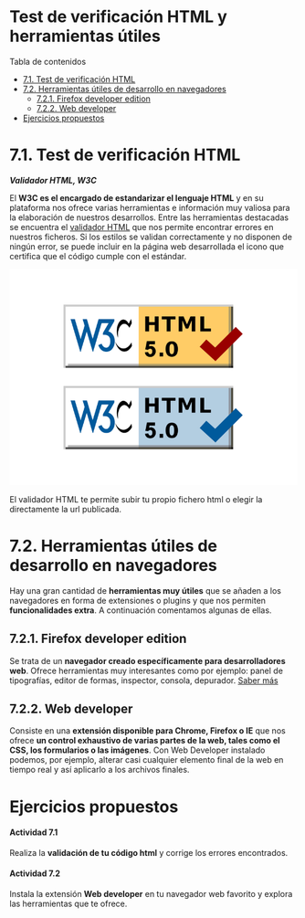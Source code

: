 # Test de verificación HTML y herramientas útiles

Tabla de contenidos

-   [7.1. Test de verificación HTML](#71-Test-de-verificacion-HTML)
-   [7.2. Herramientas útiles de desarrollo en navegadores](#72-Herramientas-utiles-de-desarrollo-en-navegadores)
    -   [7.2.1. Firefox developer edition](#721-Firefox-developer-edition)
    -   [7.2.2. Web developer](#722-Web-developer)
-   [Ejercicios propuestos](#Ejercicios-propuestos)

# 7.1. Test de verificación HTML

***Validador HTML, W3C***

El **W3C es el encargado de estandarizar el lenguaje HTML** y en su plataforma nos ofrece varias herramientas e información muy valiosa para la elaboración de nuestros desarrollos. Entre las herramientas destacadas se encuentra el [validador HTML](https://validator.w3.org/#validate_by_upload+with_options) que nos permite encontrar errores en nuestros ficheros. Si los estilos se validan correctamente y no disponen de ningún error, se puede incluir en la página web desarrollada el icono que certifica que el código cumple con el estándar.

![validador html](img/html5_validator.png)

El validador HTML te permite subir tu propio fichero html o elegir la directamente la url publicada.

# 7.2. Herramientas útiles de desarrollo en navegadores

Hay una gran cantidad de **herramientas muy útiles** que se añaden a los navegadores en forma de extensiones o plugins y que nos permiten **funcionalidades extra**. A continuación comentamos algunas de ellas.

## 7.2.1. Firefox developer edition

Se trata de un **navegador creado específicamente para desarrolladores web**. Ofrece herramientas muy interesantes como por ejemplo: panel de tipografías, editor de formas, inspector, consola, depurador. [Saber más](https://www.mozilla.org/es-ES/firefox/developer/)

## 7.2.2. Web developer

Consiste en una **extensión disponible para Chrome, Firefox o IE** que nos ofrece **un control exhaustivo de varias partes de la web, tales como el CSS, los formularios o las imágenes**. Con Web Developer instalado podemos, por ejemplo, alterar casi cualquier elemento final de la web en tiempo real y así aplicarlo a los archivos finales.

# Ejercicios propuestos

#### Actividad 7.1

Realiza la **validación de tu código html** y corrige los errores encontrados.

#### Actividad 7.2

Instala la extensión **Web developer** en tu navegador web favorito y explora las herramientas que te ofrece.